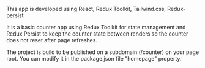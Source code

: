 This app is developed using React, Redux Toolkit, Tailwind.css, Redux-persist 

It is a basic counter app using Redux Toolkit for state management and Redux Persist to keep the counter state between renders 
so the counter does not reset after page refreshes.

The project is build to be published on a subdomain (/counter) on your page root. You can modify it in the package.json file "homepage" property. 